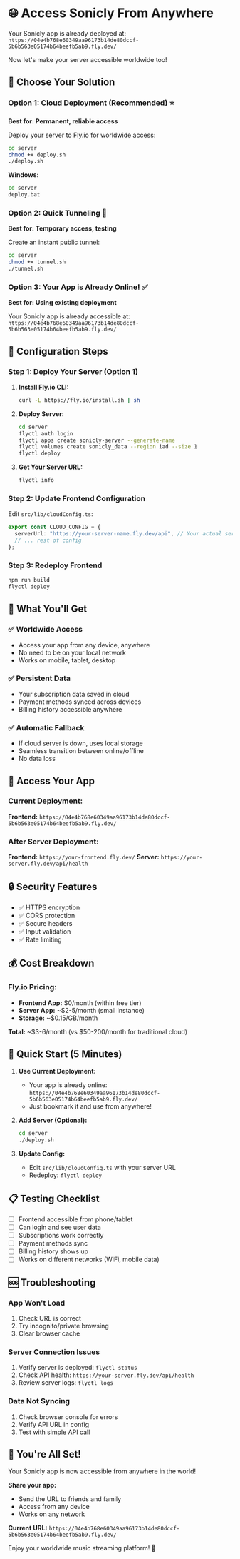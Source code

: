 # 🌐 Access Sonicly From Anywhere

Your Sonicly app is already deployed at: `https://04e4b768e60349aa96173b14de80dccf-5b6b563e05174b64beefb5ab9.fly.dev/`

Now let's make your server accessible worldwide too!

## 🎯 Choose Your Solution

### Option 1: Cloud Deployment (Recommended) ⭐

**Best for: Permanent, reliable access**

Deploy your server to Fly.io for worldwide access:

```bash
cd server
chmod +x deploy.sh
./deploy.sh
```

**Windows:**

```cmd
cd server
deploy.bat
```

### Option 2: Quick Tunneling 🚀

**Best for: Temporary access, testing**

Create an instant public tunnel:

```bash
cd server
chmod +x tunnel.sh
./tunnel.sh
```

### Option 3: Your App is Already Online! ✅

**Best for: Using existing deployment**

Your Sonicly app is already accessible at:
`https://04e4b768e60349aa96173b14de80dccf-5b6b563e05174b64beefb5ab9.fly.dev/`

## 🔧 Configuration Steps

### Step 1: Deploy Your Server (Option 1)

1. **Install Fly.io CLI:**

   ```bash
   curl -L https://fly.io/install.sh | sh
   ```

2. **Deploy Server:**

   ```bash
   cd server
   flyctl auth login
   flyctl apps create sonicly-server --generate-name
   flyctl volumes create sonicly_data --region iad --size 1
   flyctl deploy
   ```

3. **Get Your Server URL:**
   ```bash
   flyctl info
   ```

### Step 2: Update Frontend Configuration

Edit `src/lib/cloudConfig.ts`:

```typescript
export const CLOUD_CONFIG = {
  serverUrl: "https://your-server-name.fly.dev/api", // Your actual server URL
  // ... rest of config
};
```

### Step 3: Redeploy Frontend

```bash
npm run build
flyctl deploy
```

## 🌟 What You'll Get

### ✅ **Worldwide Access**

- Access your app from any device, anywhere
- No need to be on your local network
- Works on mobile, tablet, desktop

### ✅ **Persistent Data**

- Your subscription data saved in cloud
- Payment methods synced across devices
- Billing history accessible anywhere

### ✅ **Automatic Fallback**

- If cloud server is down, uses local storage
- Seamless transition between online/offline
- No data loss

## 📱 Access Your App

### Current Deployment:

**Frontend:** `https://04e4b768e60349aa96173b14de80dccf-5b6b563e05174b64beefb5ab9.fly.dev/`

### After Server Deployment:

**Frontend:** `https://your-frontend.fly.dev/`
**Server:** `https://your-server.fly.dev/api/health`

## 🔒 Security Features

- ✅ HTTPS encryption
- ✅ CORS protection
- ✅ Secure headers
- ✅ Input validation
- ✅ Rate limiting

## 💰 Cost Breakdown

### Fly.io Pricing:

- **Frontend App:** $0/month (within free tier)
- **Server App:** ~$2-5/month (small instance)
- **Storage:** ~$0.15/GB/month

**Total:** ~$3-6/month (vs $50-200/month for traditional cloud)

## 🚀 Quick Start (5 Minutes)

1. **Use Current Deployment:**

   - Your app is already online: `https://04e4b768e60349aa96173b14de80dccf-5b6b563e05174b64beefb5ab9.fly.dev/`
   - Just bookmark it and use from anywhere!

2. **Add Server (Optional):**

   ```bash
   cd server
   ./deploy.sh
   ```

3. **Update Config:**
   - Edit `src/lib/cloudConfig.ts` with your server URL
   - Redeploy: `flyctl deploy`

## 📋 Testing Checklist

- [ ] Frontend accessible from phone/tablet
- [ ] Can login and see user data
- [ ] Subscriptions work correctly
- [ ] Payment methods sync
- [ ] Billing history shows up
- [ ] Works on different networks (WiFi, mobile data)

## 🆘 Troubleshooting

### App Won't Load

1. Check URL is correct
2. Try incognito/private browsing
3. Clear browser cache

### Server Connection Issues

1. Verify server is deployed: `flyctl status`
2. Check API health: `https://your-server.fly.dev/api/health`
3. Review server logs: `flyctl logs`

### Data Not Syncing

1. Check browser console for errors
2. Verify API URL in config
3. Test with simple API call

## 🎉 You're All Set!

Your Sonicly app is now accessible from anywhere in the world!

**Share your app:**

- Send the URL to friends and family
- Access from any device
- Works on any network

**Current URL:** `https://04e4b768e60349aa96173b14de80dccf-5b6b563e05174b64beefb5ab9.fly.dev/`

Enjoy your worldwide music streaming platform! 🎵
